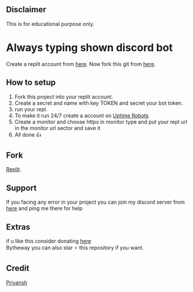 ## Disclaimer
This is for educational purpose only.

# Always typing shown discord bot

Create a replit account from [here](https://replit.com/). Now fork this git from [here](https://repl.it/github/priyanshdotxyz/always-typing-status-discord-bot).
## How to setup
1. Fork this project into your replit account.
2. Create a secret and name with key TOKEN and secret your bot token.
3. run your repl.
4. To make it run 24/7 create a account on [Uptime Robots](https://uptimerobots.com) 
5. Create a monitor and choose https in monitor type and put your repl url in the monitor url sector and save it
6. All done 👍

## Fork
[Replit](https://repl.it/github/priyanshdotxyz/always-typing-status-discord-bot).

## Support
If you facing any error in your project you can join my discord server from [here](https://www.priyansh.xyz/discord) and ping me there for help

## Extras
if u like this consider donating [here](https://priyansh.xyz/donate)<br/>
Bytheway you can also star ⭐ this repository if you want.

## Credit
[Priyansh](https://www.priyansh.xyz)
